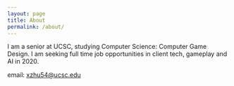 ```yaml
---
layout: page
title: About
permalink: /about/
---
```


I am a senior at UCSC, studying Computer Science: Computer Game Design. 
I am seeking full time job opportunities in client tech, gameplay and AI in 2020. 

email: xzhu54@ucsc.edu

